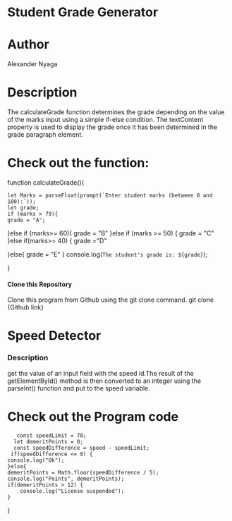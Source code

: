 <h1>Student Grade Generator</h1>

<h1>Author</h1>
Alexander Nyaga

<h1>Description</h1>
<p>The calculateGrade function determines the grade depending on the value of the marks input using a simple if-else condition. The textContent property is used to display the grade once it has been determined in the grade paragraph element.</p>

<h1>Check out the function:</h1>
    function calculateGrade(){

    let Marks = parseFloat(prompt(`Enter student marks (between 0 and 100):`));
    let grade;
    if (marks > 79){
    grade = "A";
   }else if (marks>= 60){
    grade = "B"
   }else if (marks >= 50) {
    grade = "C"
   }else if(marks>= 40) {
    grade ="D"

   }else{
    grade = "E"
   }
  console.log(`The student's grade is: ${grade}`);

}

<h4>Clone this Repository</h4>
<p>Clone this program from Github using the git clone command.
  git clone {Github link}



<h1>Speed Detector</h1>

<h3>Description</h3>
<p>get the value of an input field with the speed id.The result of the getElementById() method is then converted to an integer using the parseInt() function and put to the speed variable.</p>

<h1>Check out the Program code</h1>


       const speedLimit = 70;
      let demeritPoints = 0;
      const speedDifference = speed - speedLimit;
     if(speedDifference <= 0) {
    console.log("Ok");
    }else{
    demeritPoints = Math.floor(speedDifference / 5);
    console.log("Points", demeritPoints);
    if(demeritPoints > 12) {
        console.log("License suspended");
    }
}

